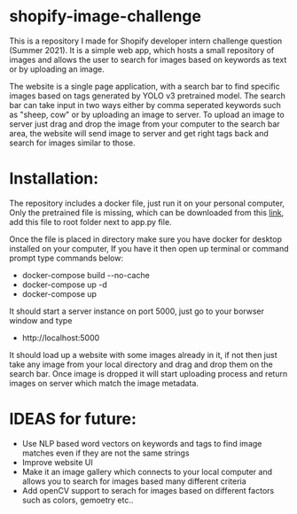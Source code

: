 # shopify-image-challenge
This is a repository I made for Shopify developer intern challenge question (Summer 2021). It is a simple web app, which hosts a small repository of images and allows the user to search for images based on keywords as text or by uploading an image.


The website is a single page application, with a search bar to find specific images based on tags generated by YOLO v3 pretrained model. The search bar can take input in two ways either by comma seperated keywords such as "sheep, cow" or by uploading an image to server. To upload an image to server just drag and drop the image from your computer to the search bar area, the website will send image to server and get right tags back and search for images similar to those. 


# Installation:
  The repository includes a docker file, just run it on your personal computer, Only the pretrained file is missing, which can be downloaded from this [link](https://drive.google.com/file/d/10AaNPSRB9LVV5gNfevcEPUuwg4xkhK3O/view?usp=sharing), add this file to root folder next to app.py file. 

  Once the file is placed in directory make sure you have docker for desktop installed on your computer, If you have it then open up terminal or command prompt type commands below:
  - docker-compose build --no-cache
  - docker-compose up -d
  - docker-compose up
  
 It should start a server instance on port 5000, just go to your borwser window and type
  - http://localhost:5000
  
 It should load up a website with some images already in it, if not then just take any image from your local directory and drag and drop them on the search bar. Once image is dropped it will start uploading process and return images on server which match the image metadata.


# IDEAS for future:
  - Use NLP based word vectors on keywords and tags to find image matches even if they are not the same strings
  - Improve website UI
  - Make it an image gallery which connects to your local computer and allows you to search for images based many different criteria
  - Add openCV support to serach for images based on different factors such as colors, gemoetry etc..
